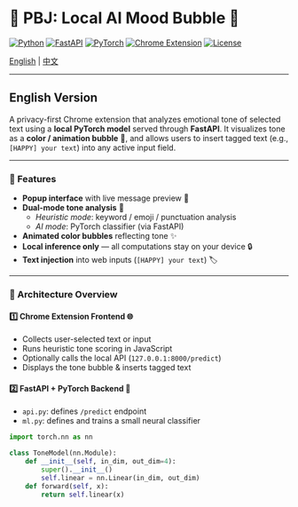# 🌈 PBJ: Local AI Mood Bubble 💬

[![Python](https://img.shields.io/badge/Python-3.10+-blue.svg?logo=python)](https://www.python.org/)
[![FastAPI](https://img.shields.io/badge/FastAPI-API-green.svg?logo=fastapi)](https://fastapi.tiangolo.com/)
[![PyTorch](https://img.shields.io/badge/PyTorch-ML-orange.svg?logo=pytorch)](https://pytorch.org/)
[![Chrome Extension](https://img.shields.io/badge/Chrome_Extension-MV3-yellow.svg?logo=googlechrome)](https://developer.chrome.com/docs/extensions/)
[![License](https://img.shields.io/badge/License-MIT-lightgrey.svg)](LICENSE)

[English](#english-version) | [中文](#中文版本)

---

## English Version

A privacy-first Chrome extension that analyzes emotional tone of selected text using a **local PyTorch model** served through **FastAPI**. It visualizes tone as a **color / animation bubble** 💭, and allows users to insert tagged text (e.g., `[HAPPY] your text`) into any active input field.

---

### 🚀 Features

- **Popup interface** with live message preview 🎨  
- **Dual-mode tone analysis** 🧠  
  - *Heuristic mode*: keyword / emoji / punctuation analysis  
  - *AI mode*: PyTorch classifier (via FastAPI)  
- **Animated color bubbles** reflecting tone ✨  
- **Local inference only** — all computations stay on your device 🔒  
- **Text injection** into web inputs (`[HAPPY] your text`) 🏷️

---

### 🧠 Architecture Overview

#### 1️⃣ Chrome Extension Frontend 🌐
- Collects user-selected text or input
- Runs heuristic tone scoring in JavaScript
- Optionally calls the local API (`127.0.0.1:8000/predict`)
- Displays the tone bubble & inserts tagged text

#### 2️⃣ FastAPI + PyTorch Backend 🚀
- `api.py`: defines `/predict` endpoint
- `ml.py`: defines and trains a small neural classifier

```python
import torch.nn as nn

class ToneModel(nn.Module):
    def __init__(self, in_dim, out_dim=4):
        super().__init__()
        self.linear = nn.Linear(in_dim, out_dim)
    def forward(self, x):
        return self.linear(x)
